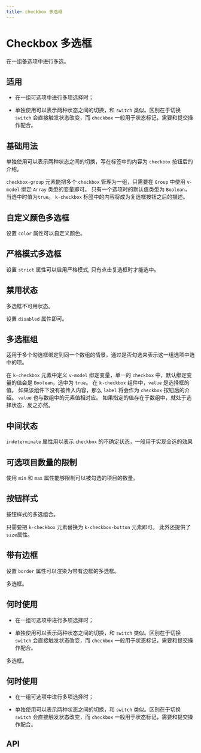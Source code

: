 ```yaml
---
title: checkbox 多选框
---
```


# Checkbox 多选框

在一组备选项中进行多选。

## 适用

- 在一组可选项中进行多项选择时；

- 单独使用可以表示两种状态之间的切换，和 `switch` 类似。区别在于切换 `switch` 会直接触发状态改变，而 `checkbox` 一般用于状态标记，需要和提交操作配合。

## 基础用法

单独使用可以表示两种状态之间的切换，写在标签中的内容为 `checkbox` 按钮后的介绍。

`checkbox-group` 元素能把多个 `checkbox` 管理为一组，只需要在 `Group` 中使用 `v-model` 绑定 `Array` 类型的变量即可。 只有一个选项时的默认值类型为 `Boolean`，当选中时值为`true`。 `k-checkbox` 标签中的内容将成为复选框按钮之后的描述。

<demo-preview2 path="./def.vue" />

## 自定义颜色多选框

设置 `color` 属性可以自定义颜色。

<demo-preview2 path="./colorCheckbox.vue" />

## 严格模式多选框

设置 `strict` 属性可以启用严格模式, 只有点击复选框时才能选中。

<demo-preview2 path="./strictCheckbox.vue" />

## 禁用状态

多选框不可用状态。

设置 `disabled` 属性即可。

<demo-preview2 path="./disabled.vue" />

## 多选框组

适用于多个勾选框绑定到同一个数组的情景，通过是否勾选来表示这一组选项中选中的项。

在 `k-checkbox` 元素中定义 `v-model` 绑定变量，单一的 `checkbox` 中，默认绑定变量的值会是 `Boolean`，选中为 `true`。 在 `k-checkbox` 组件中，`value` 是选择框的值。 如果该组件下没有被传入内容，那么 `label` 将会作为 `checkbox` 按钮后的介绍。 `value` 也与数组中的元素值相对应。 如果指定的值存在于数组中，就处于选择状态，反之亦然。

<demo-preview2 path="./grouping.vue" />

## 中间状态

`indeterminate` 属性用以表示 `checkbox` 的不确定状态，一般用于实现全选的效果

<demo-preview2 path="./intermediate.vue" />

## 可选项目数量的限制

使用 `min` 和 `max` 属性能够限制可以被勾选的项目的数量。

<demo-preview2 path="./limitation.vue" />

## 按钮样式

按钮样式的多选组合。

只需要把 `k-checkbox` 元素替换为 `k-checkbox-button` 元素即可。 此外还提供了`size`属性。

<demo-preview2 path="./buttonStyle.vue" />

## 带有边框

设置 `border` 属性可以渲染为带有边框的多选框。

<demo-preview2 path="./withBorder.vue" />

多选框。

## 何时使用

- 在一组可选项中进行多项选择时；

- 单独使用可以表示两种状态之间的切换，和 `switch` 类似。区别在于切换 `switch` 会直接触发状态改变，而 `checkbox` 一般用于状态标记，需要和提交操作配合。

<demo-preview2 path="./def.vue" />

多选框。

## 何时使用

- 在一组可选项中进行多项选择时；

- 单独使用可以表示两种状态之间的切换，和 `switch` 类似。区别在于切换 `switch` 会直接触发状态改变，而 `checkbox` 一般用于状态标记，需要和提交操作配合。

<demo-preview2 path="./def.vue" />

## API

<API src="./checkbox.json" lang="zh"></API>

<API src="./checkbox_group.json" lang="zh"></API>
